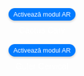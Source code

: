 <!DOCTYPE html>
<html lang="en">
<head>
  <meta charset="UTF-8">
  <meta name="viewport" content="width=device-width, initial-scale=1.0">
  <title>Modele AR Optimizate</title>
  <style>
    body {
      margin: 0;
      padding: 0;
      font-family: Arial, sans-serif;
      background-image: url('fundal2.jpg');
      background-size: cover;
      background-position: center;
      display: flex;
      justify-content: center;
      align-items: center;
      height: 100vh;
    }

    .model-container {
      display: flex;
      flex-wrap: wrap; /* Optimize layout for multiple models */
      justify-content: center;
      max-width: 800px; /* Adjust for larger screens */
    }

    .model-section {
      margin: 10px;
      text-align: center;
    }

    model-viewer {
      width: 170px;
      height: 170px;
      margin: 0 auto;
    }

    .ar-button,
    .back-link {
      display: inline-flex;
      align-items: center;
      justify-content: center;
      padding: 5px 10px;
      font-size: 0.8rem;
      cursor: pointer;
      background-color: #007BFF;
      border: none;
      border-radius: 20px;
      color: white;
      box-shadow: 0 2px 4px rgba(0, 0, 0, 0.2);
      transition: background-color 0.3s, box-shadow 0.3s;
    }

    .ar-button:hover,
    .back-link:hover {
      background-color: #0056b3;
      box-shadow: 0 4px 8px rgba(0, 0, 0, 0.3);
    }

    p {
      margin-top: 10px;
      color: #FFFFFF;
      font-size: 1.2em;
    }

    .back-button {
      display: flex;
      justify-content: center;
      width: 100%;
      padding: 20px;
    }
  </style>
</head>
<body>

<div class="model-container">
  <div class="model-section">
    <model-viewer
      src="cactus.glb"
      ios-src="cactus.usdz"
      ar
      ar-modes="webxr scene-viewer quick-look"
      camera-controls
      auto-rotate
      environment-image="neutral"
      shadow-intensity="1"
      min-camera-orbit="auto 0deg 0deg"
      max-camera-orbit="auto 80deg auto">
      <button slot="ar-button" class="ar-button">Activează modul AR</button>
    </model-viewer>
    <p>Cactus Cary</p>
  </div>

  <div class="model-section">
    <model-viewer
      src="guler2.glb"
      ios-src="guler2.usdz"
      ar
      ar-modes="webxr scene-viewer quick-look"
      camera-controls
      auto-rotate
      environment-image="neutral"
      shadow-intensity="1"
      min-camera-orbit="auto 0deg 0deg"
      max-camera-orbit="auto 80deg auto">
      <button slot="ar-button" class="ar-button">Activează modul AR</button>
    </model-viewer>
    <p>Guler Cervical</p>
  </div>

  <div class="model-section">
    <model-viewer
      src="scaun.glb"
      ios-src="scaun.usdz"
      ar
      ar
